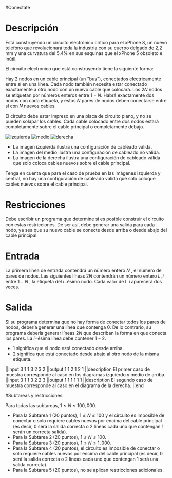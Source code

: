 #Conectate
# Descripción
Está construyendo un circuito electrónico crítico para el xPhone 8, un nuevo teléfono que revolucionará toda la industria con su cuerpo delgado de 2,2 mm y una curvatura del 5.4% en sus esquinas que el xPhone 5 obsoleto e inútil.

El circuito electrónico que está construyendo tiene la siguiente forma:

Hay 2 nodos en un cable principal (un "bus"), conectados eléctricamente entre sí en una línea.
Cada nodo también necesita estar conectado exactamente a otro nodo con un nuevo cable que colocará. Los $2N$ nodos se etiquetan por números enteros entre $1-N$. Habrá exactamente dos nodos con cada etiqueta, y estos $N$ pares de nodos deben conectarse entre sí con $N$ nuevos cables.

El circuito debe estar impreso en una placa de circuito plano, y no se pueden solapar los cables. Cada cable colocado entre dos nodos estará completamente sobre el cable principal o completamente debajo.

![izquierda](ejemplo.jpg) ![medio](ejemplo2.jpg) ![derecha](ejemplo3.jpg)

* La imagen izquierda ilustra una configuración de cableado válida. 
* La imagen del medio ilustra una configuración de cableado no válida. 
* La imagen de la derecha ilustra una configuración de cableado válida que solo coloca cables nuevos sobre el cable principal. 

Tenga en cuenta que para el caso de prueba en las imágenes izquierda y central, no hay una configuración de cableado válida que solo coloque cables nuevos sobre el cable principal.

# Restricciones
Debe escribir un programa que determine si es posible construir el circuito con estas restricciones. De ser así, debe generar una salida para cada nodo, ya sea que su nuevo cable se conecte desde arriba o desde abajo del cable principal.

# Entrada
La primera línea de entrada contendrá un número entero $N$ , el número de pares de nodos.
Las siguientes líneas $2N$ contendrán un número entero $L,i$ entre $1-N$ , la etiqueta del $i-$ésimo nodo. Cada valor de L i aparecerá dos veces.

# Salida
Si su programa determina que no hay forma de conectar todos los pares de nodos, debería generar una línea que contenga 0. De lo contrario, su programa debería generar líneas $2N$ que describan la forma en que conecta los pares. La $i-$ésima línea debe contener $1 - 2$. 

* 1 significa que el nodo está conectado desde arriba.
* 2 significa que está conectado desde abajo al otro nodo de la misma etiqueta.

||input
3
1
1
3
2
3
2
||output
1
1
2
1
2
1
||description
El primer caso de muestra corresponde al caso en los diagramas izquierdo y medio de arriba.
||input
3
1
1
3
2
2
3
||output
1
1
1
1
1
1
||description 
El segundo caso de muestra corresponde al caso en el diagrama de la derecha.
||end


#Subtareas y restricciones

Para todas las subtareas, $1 ≤ N ≤ 100,000$.

* Para la Subtarea 1 (20 puntos), $1 ≤ N ≤ 100$ y el circuito es imposible de conectar o solo requiere cables nuevos por encima del cable principal (es decir, 0 será la salida correcta o 2 líneas cada uno que contengan 1 serán un correcta salida).
* Para la Subtarea 2 (20 puntos), $1 ≤ N ≤ 100$.
* Para la Subtarea 3 (20 puntos), $1 ≤ N ≤ 1,000$.
* Para la Subtarea 4 (20 puntos), el circuito es imposible de conectar o solo requiere cables nuevos por encima del cable principal (es decir, 0 será la salida correcta o 2 líneas cada uno que contengan 1 será una salida correcta).
* Para la Subtarea 5 (20 puntos), no se aplican restricciones adicionales.